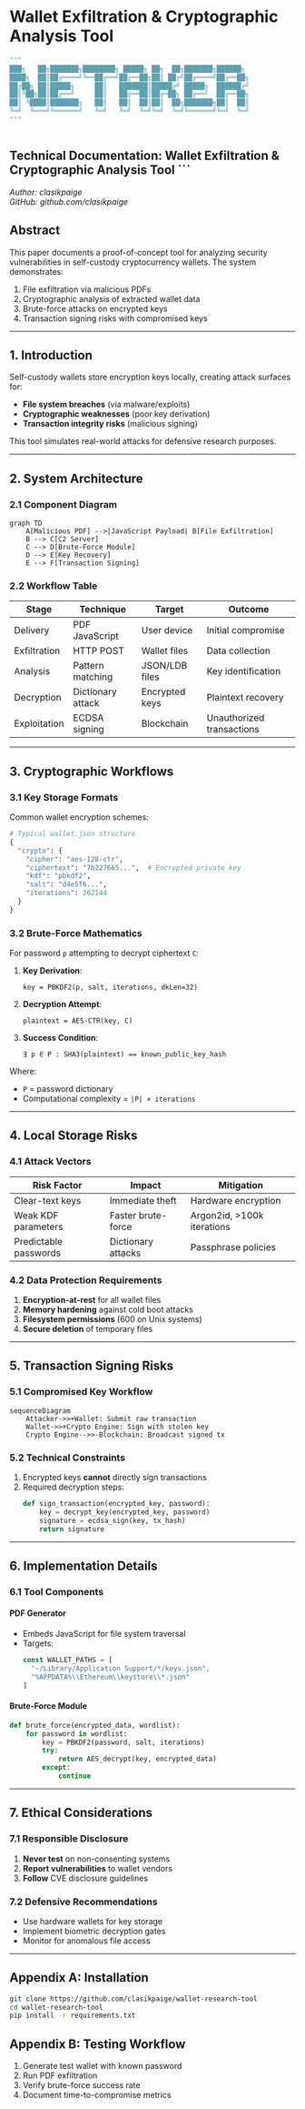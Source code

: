 # Wallet Exfiltration & Cryptographic Analysis Tool

```python
"""
███╗   ██╗███████╗████████╗ █████╗ ██╗  ██╗███████╗██████╗ 
████╗  ██║██╔════╝╚══██╔══╝██╔══██╗██║ ██╔╝██╔════╝██╔══██╗
██╔██╗ ██║█████╗     ██║   ███████║█████╔╝ █████╗  ██████╔╝
██║╚██╗██║██╔══╝     ██║   ██╔══██║██╔═██╗ ██╔══╝  ██╔══██╗
██║ ╚████║███████╗   ██║   ██║  ██║██║  ██╗███████╗██║  ██║
╚═╝  ╚═══╝╚══════╝   ╚═╝   ╚═╝  ╚═╝╚═╝  ╚═╝╚══════╝╚═╝  ╚═╝
"""



```
## Technical Documentation: Wallet Exfiltration & Cryptographic Analysis Tool  ```

*Author: clasikpaige*  
*GitHub: github.com/clasikpaige*  

## **Abstract**  
This paper documents a proof-of-concept tool for analyzing security vulnerabilities in self-custody cryptocurrency wallets. The system demonstrates:  
1. File exfiltration via malicious PDFs  
2. Cryptographic analysis of extracted wallet data  
3. Brute-force attacks on encrypted keys  
4. Transaction signing risks with compromised keys  

---

## **1. Introduction**  
Self-custody wallets store encryption keys locally, creating attack surfaces for:  
- **File system breaches** (via malware/exploits)  
- **Cryptographic weaknesses** (poor key derivation)  
- **Transaction integrity risks** (malicious signing)  

This tool simulates real-world attacks for defensive research purposes.

---

## **2. System Architecture**  

### **2.1 Component Diagram**  
```mermaid
graph TD
    A[Malicious PDF] -->|JavaScript Payload| B[File Exfiltration]
    B --> C[C2 Server]
    C --> D[Brute-Force Module]
    D --> E[Key Recovery]
    E --> F[Transaction Signing]
```

### **2.2 Workflow Table**  

| Stage | Technique | Target | Outcome |
|-------|-----------|--------|---------|
| Delivery | PDF JavaScript | User device | Initial compromise |
| Exfiltration | HTTP POST | Wallet files | Data collection |
| Analysis | Pattern matching | JSON/LDB files | Key identification |
| Decryption | Dictionary attack | Encrypted keys | Plaintext recovery |
| Exploitation | ECDSA signing | Blockchain | Unauthorized transactions |

---

## **3. Cryptographic Workflows**  

### **3.1 Key Storage Formats**  
Common wallet encryption schemes:  

```python
# Typical wallet.json structure
{
  "crypto": {
    "cipher": "aes-128-ctr",
    "ciphertext": "7b227665...",  # Encrypted private key
    "kdf": "pbkdf2",
    "salt": "d4e5f6...",
    "iterations": 262144
  }
}
```

### **3.2 Brute-Force Mathematics**  

For password `p` attempting to decrypt ciphertext `C`:  

1. **Key Derivation**:  
   ```
   key = PBKDF2(p, salt, iterations, dkLen=32)
   ```

2. **Decryption Attempt**:  
   ```
   plaintext = AES-CTR(key, C)
   ```

3. **Success Condition**:  
   ```
   ∃ p ∈ P : SHA3(plaintext) == known_public_key_hash
   ```

Where:  
- `P` = password dictionary  
- Computational complexity = `|P| × iterations`

---

## **4. Local Storage Risks**  

### **4.1 Attack Vectors**  
| Risk Factor | Impact | Mitigation |
|-------------|--------|------------|
| Clear-text keys | Immediate theft | Hardware encryption |
| Weak KDF parameters | Faster brute-force | Argon2id, >100k iterations |
| Predictable passwords | Dictionary attacks | Passphrase policies |

### **4.2 Data Protection Requirements**  
1. **Encryption-at-rest** for all wallet files  
2. **Memory hardening** against cold boot attacks  
3. **Filesystem permissions** (600 on Unix systems)  
4. **Secure deletion** of temporary files  

---

## **5. Transaction Signing Risks**  

### **5.1 Compromised Key Workflow**  
```mermaid
sequenceDiagram
    Attacker->>+Wallet: Submit raw transaction
    Wallet->>+Crypto Engine: Sign with stolen key
    Crypto Engine-->>-Blockchain: Broadcast signed tx
```

### **5.2 Technical Constraints**  
1. Encrypted keys **cannot** directly sign transactions  
2. Required decryption steps:  
   ```python
   def sign_transaction(encrypted_key, password):
       key = decrypt_key(encrypted_key, password)
       signature = ecdsa_sign(key, tx_hash)
       return signature
   ```

---

## **6. Implementation Details**  

### **6.1 Tool Components**  

#### **PDF Generator**  
- Embeds JavaScript for file system traversal  
- Targets:  
  ```javascript
  const WALLET_PATHS = [
    "~/Library/Application Support/*/keys.json",
    "%APPDATA%\\Ethereum\\keystore\\*.json"
  ]
  ```

#### **Brute-Force Module**  
```python
def brute_force(encrypted_data, wordlist):
    for password in wordlist:
        key = PBKDF2(password, salt, iterations)
        try:
            return AES_decrypt(key, encrypted_data)
        except:
            continue
```

---

## **7. Ethical Considerations**  

### **7.1 Responsible Disclosure**  
1. **Never test** on non-consenting systems  
2. **Report vulnerabilities** to wallet vendors  
3. **Follow** CVE disclosure guidelines  

### **7.2 Defensive Recommendations**  
- Use hardware wallets for key storage  
- Implement biometric decryption gates  
- Monitor for anomalous file access  

---

## **Appendix A: Installation**  
```bash
git clone https://github.com/clasikpaige/wallet-research-tool
cd wallet-research-tool
pip install -r requirements.txt
```

## **Appendix B: Testing Workflow**  
1. Generate test wallet with known password  
2. Run PDF exfiltration  
3. Verify brute-force success rate  
4. Document time-to-compromise metrics
